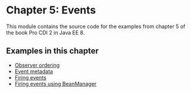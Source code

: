 # Chapter 5: Events

This module contains the source code for the examples from chapter 5 of the book Pro CDI 2 in Java EE 8.

## Examples in this chapter

 * [Observer ordering](145-observer-ordering)
 * [Event metadata](147-event-metadata)
 * [Firing events](149-fire-event)
 * [Firing events using BeanManager](150-fire-event-using-beanmanager)